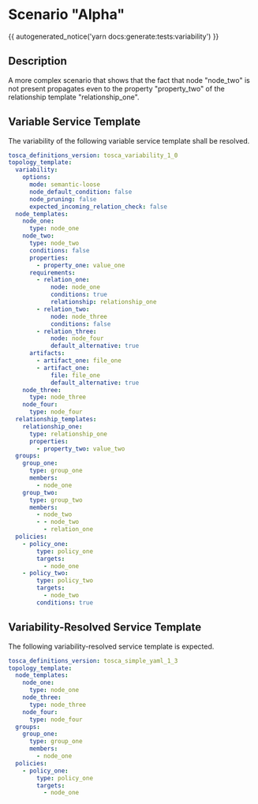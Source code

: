 # Scenario "Alpha"

{{ autogenerated_notice('yarn docs:generate:tests:variability') }}

## Description

A more complex scenario that shows that the fact that node "node_two" is not present propagates even to the property "property_two" of the relationship template "relationship_one".

## Variable Service Template

The variability of the following variable service template shall be resolved.

```yaml linenums="1"
tosca_definitions_version: tosca_variability_1_0
topology_template:
  variability:
    options:
      mode: semantic-loose
      node_default_condition: false
      node_pruning: false
      expected_incoming_relation_check: false
  node_templates:
    node_one:
      type: node_one
    node_two:
      type: node_two
      conditions: false
      properties:
        - property_one: value_one
      requirements:
        - relation_one:
            node: node_one
            conditions: true
            relationship: relationship_one
        - relation_two:
            node: node_three
            conditions: false
        - relation_three:
            node: node_four
            default_alternative: true
      artifacts:
        - artifact_one: file_one
        - artifact_one:
            file: file_one
            default_alternative: true
    node_three:
      type: node_three
    node_four:
      type: node_four
  relationship_templates:
    relationship_one:
      type: relationship_one
      properties:
        - property_two: value_two
  groups:
    group_one:
      type: group_one
      members:
        - node_one
    group_two:
      type: group_two
      members:
        - node_two
        - - node_two
          - relation_one
  policies:
    - policy_one:
        type: policy_one
        targets:
          - node_one
    - policy_two:
        type: policy_two
        targets:
          - node_two
        conditions: true
```



## Variability-Resolved Service Template

The following variability-resolved service template is expected.

```yaml linenums="1"
tosca_definitions_version: tosca_simple_yaml_1_3
topology_template:
  node_templates:
    node_one:
      type: node_one
    node_three:
      type: node_three
    node_four:
      type: node_four
  groups:
    group_one:
      type: group_one
      members:
        - node_one
  policies:
    - policy_one:
        type: policy_one
        targets:
          - node_one
```

